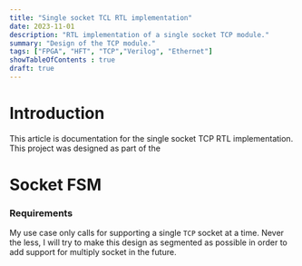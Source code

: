 ```yaml
---
title: "Single socket TCL RTL implementation"
date: 2023-11-01
description: "RTL implementation of a single socket TCP module."
summary: "Design of the TCP module."
tags: ["FPGA", "HFT", "TCP","Verilog", "Ethernet"]
showTableOfContents : true
draft: true
---
```


# Introduction

This article is documentation for the single socket TCP RTL implementation.
This project was designed as part of the 
# Socket FSM



### Requirements 

My use case only calls for supporting a single `TCP` socket at a time.
Never the less, I will try to make this design as segmented as possible 
in order to add support for multiply socket in the future.



